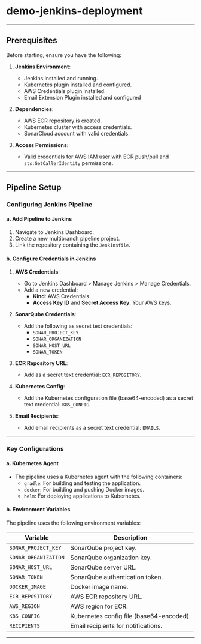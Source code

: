 # demo-jenkins-deployment

---

## Prerequisites

Before starting, ensure you have the following:

1. **Jenkins Environment**:

    - Jenkins installed and running.
    - Kubernetes plugin installed and configured.
    - AWS Credentials plugin installed.
    - Email Extension Plugin installed and configured

2. **Dependencies**:

    - AWS ECR repository is created.
    - Kubernetes cluster with access credentials.
    - SonarCloud account with valid credentials.

3. **Access Permissions**:

    - Valid credentials  for AWS IAM user with ECR push/pull and `sts:GetCallerIdentity` permissions.

---

## Pipeline Setup

###  **Configuring Jenkins Pipeline**

#### a. Add Pipeline to Jenkins

1. Navigate to Jenkins Dashboard.
2. Create a new multibranch pipeline project.
3. Link the repository containing the `Jenkinsfile`.

#### b. Configure Credentials in Jenkins

1. **AWS Credentials**:

    - Go to Jenkins Dashboard > Manage Jenkins > Manage Credentials.
    - Add a new credential:
        - **Kind**: AWS Credentials.
        - **Access Key ID** and **Secret Access Key**: Your AWS keys.

2. **SonarQube Credentials**:

    - Add the following as secret text credentials:
        - `SONAR_PROJECT_KEY`
        - `SONAR_ORGANIZATION`
        - `SONAR_HOST_URL`
        - `SONAR_TOKEN`

3. **ECR Repository URL**:

    - Add as a secret text credential: `ECR_REPOSITORY`.

4. **Kubernetes Config**:

    - Add the Kubernetes configuration file (base64-encoded) as a secret text credential: `K8S_CONFIG`.

5. **Email Recipients**:

    - Add email recipients as a secret text credential: `EMAILS`.

---

### **Key Configurations**

#### a. Kubernetes Agent

- The pipeline uses a Kubernetes agent with the following containers:
    - `gradle`: For building and testing the application.
    - `docker`: For building and pushing Docker images.
    - `helm`: For deploying applications to Kubernetes.

#### b. Environment Variables

The pipeline uses the following environment variables:

| Variable             | Description                              |
| -------------------- | ---------------------------------------- |
| `SONAR_PROJECT_KEY`  | SonarQube project key.                   |
| `SONAR_ORGANIZATION` | SonarQube organization key.              |
| `SONAR_HOST_URL`     | SonarQube server URL.                    |
| `SONAR_TOKEN`        | SonarQube authentication token.          |
| `DOCKER_IMAGE`       | Docker image name.                       |
| `ECR_REPOSITORY`     | AWS ECR repository URL.                  |
| `AWS_REGION`         | AWS region for ECR.                      |
| `K8S_CONFIG`         | Kubernetes config file (base64-encoded). |
| `RECIPIENTS`         | Email recipients for notifications.      |

---
